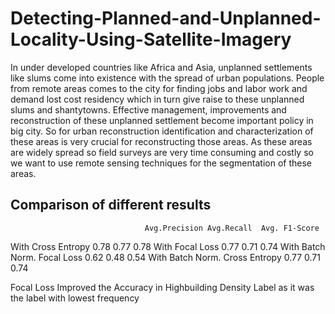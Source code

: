 # Detecting-Planned-and-Unplanned-Locality-Using-Satellite-Imagery
In under developed countries like Africa and Asia, unplanned settlements like slums come into existence with the spread of urban populations. People from remote areas comes to the city for finding jobs and labor work and demand lost cost residency which in turn give raise to these unplanned slums and shantytowns.
 Effective management, improvements and reconstruction of these unplanned settlement become important policy in big city. So for urban reconstruction identification and characterization of these areas is very crucial for reconstructing those areas. As these areas are widely spread so field surveys are very time consuming and costly so we want to use remote sensing techniques for the segmentation of these areas. 
 
## Comparison of different results
	                              Avg.Precision	Avg.Recall	Avg. F1-Score
With Cross Entropy	            0.78	        0.77	      0.78
With Focal Loss	                0.77	        0.71	      0.74
With Batch Norm. Focal Loss	    0.62        	0.48	      0.54
With Batch Norm. Cross Entropy	0.77	        0.71	      0.74

Focal Loss Improved the Accuracy in Highbuilding Density Label as it was the label with lowest frequency

